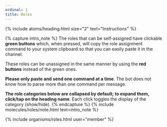 ```yaml
---
ordinal: 1
title: Roles
---
```


{% include atoms/heading.html size="2" text="Instructions" %}

{% capture intro_note %}
The roles that can be self-assigned have clickable **green buttons** which, when pressed, will copy the role assignment command to your system clipboard so that you can easily paste it in the channel.

These roles can be unassigned in the same manner by using the **red buttons** instead of the green ones.

**Please only paste and send one command at a time**. The bot does not know how to parse more than one command per message.

**The role categories below are collapsed by default; to expand them, click/tap on the heading name**. Each click toggles the display of the category (show/hide).
{% endcapture %}
{% include molecules/roles/note.html text=intro_note %}

{% include organisms/roles.html user="member" %}
